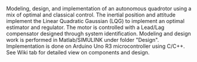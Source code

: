 Modeling, design, and implementation of an autonomous quadrotor using a mix of optimal and classical control. The inertial position and attitude implement the Linear Quadratic Gaussian (LQG) to implement an optimal estimator and regulator. The motor is controlled with a Lead/Lag compensator designed through system identification. Modeling and design work is performed in Matlab/SIMULINK under folder "Design". Implementation is done on Arduino Uno R3 microcontroller using C/C++. See Wiki tab for detailed view on components and design.

